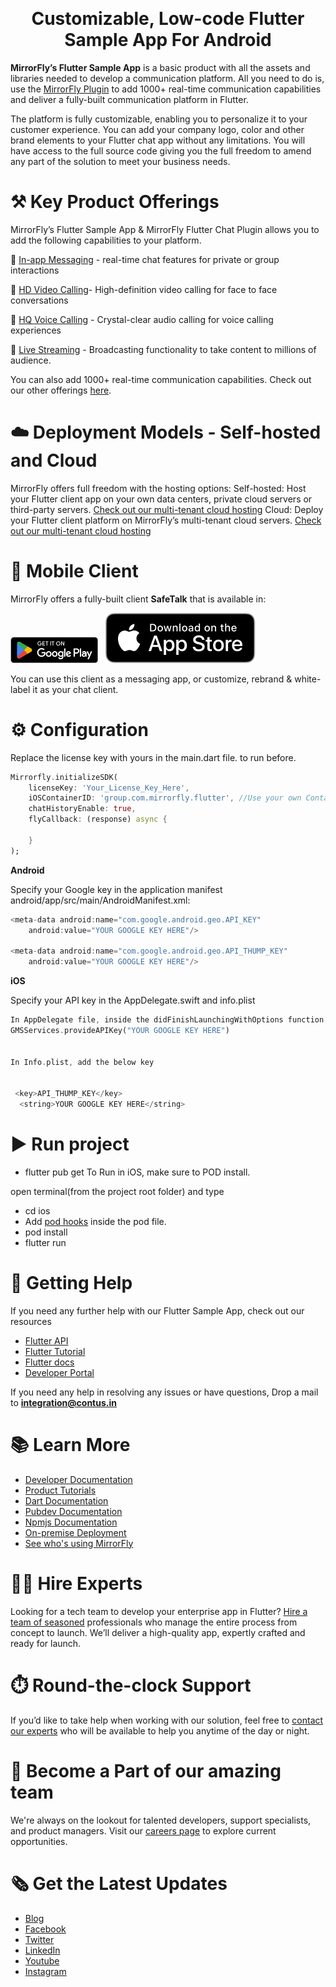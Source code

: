 <center>
  <p>
    <img  src="https://dasa7d6hxd0bp.cloudfront.net/images/mirrorfly.webp" data-canonical-src="https://dasa7d6hxd0bp.cloudfront.net/images/mirrorfly.webp" width="400"  alt=""/>
  </p>

  <h1>
    Customizable, Low-code Flutter Sample App For Android
  </h1>
</center>


<b>MirrorFly’s Flutter Sample App</b> is a basic product with all the assets and libraries needed to develop a communication platform. All you need to do is, use the [MirrorFly Plugin]([https://www.mirrorfly.com/](https://pub.dev/packages/mirrorfly_plugin)) to add 1000+ real-time communication capabilities and deliver a fully-built communication platform in Flutter.


The platform is fully customizable, enabling you to personalize it to your customer experience. You can add your company logo, color and other brand elements to your Flutter chat app without any limitations. You will have access to the full source code giving you the full freedom to amend any part of the solution to meet your business needs.



# ⚒️ Key Product Offerings

MirrorFly’s Flutter Sample App & MirrorFly Flutter Chat Plugin allows you to add the following capabilities to your platform.


💬 [In-app Messaging](https://www.mirrorfly.com/chat-api-solution.php) - real-time chat features for private or group interactions

🎯 [HD Video Calling](https://www.mirrorfly.com/video-call-solution.php)- High-definition video calling for face to face conversations

🦾 [HQ Voice Calling](https://www.mirrorfly.com/voice-call-solution.php) - Crystal-clear audio calling for voice calling experiences

🦾 [Live Streaming](https://www.mirrorfly.com/live-streaming-sdk.php) - Broadcasting functionality to take content to millions of audience.

You can also add 1000+ real-time communication capabilities. Check out our other offerings [here](https://www.mirrorfly.com/chat-features.php).


# ☁️ Deployment Models - Self-hosted and Cloud

MirrorFly offers full freedom with the hosting options:
Self-hosted: Host your Flutter client app on your own data centers, private cloud servers or third-party servers.
[Check out our multi-tenant cloud hosting](https://www.mirrorfly.com/self-hosted-chat-solution.php)
Cloud: Deploy your Flutter client platform on MirrorFly’s multi-tenant cloud servers.
[Check out our multi-tenant cloud hosting](https://www.mirrorfly.com/multi-tenant-chat-for-saas.php)


# 📱 Mobile Client

MirrorFly offers a fully-built client <b>SafeTalk</b> that is available in:

<a href="https://play.google.com/store/apps/details?id=com.mirrorfly&hl=en"><img src="./GetItOnGooglePlay_Badge_Web_color_English.png" alt="image" width="140" height="auto"></a>  &nbsp;   [![appstore](./Download_on_the_App_Store_Badge_US-UK_RGB_blk_092917.svg)](https://apps.apple.com/app/safetalk/id1442769177)

You can use this client as a messaging app, or customize, rebrand & white-label it as your chat client.

# ⚙️ Configuration

Replace the license key with yours in the main.dart file. to run before.
```dart
Mirrorfly.initializeSDK(
    licenseKey: 'Your_License_Key_Here',
    iOSContainerID: 'group.com.mirrorfly.flutter', //Use your own Container ID, matching the App Group added in Xcode. 
    chatHistoryEnable: true,
    flyCallback: (response) async {
        
    }
);
```

<b>Android</b>

Specify your Google key in the application manifest android/app/src/main/AndroidManifest.xml:
```dart
<meta-data android:name="com.google.android.geo.API_KEY"
    android:value="YOUR GOOGLE KEY HERE"/>

<meta-data android:name="com.google.android.geo.API_THUMP_KEY"
    android:value="YOUR GOOGLE KEY HERE"/>
```

<b>iOS</b>

Specify your API key in the AppDelegate.swift and info.plist
```dart
In AppDelegate file, inside the didFinishLaunchingWithOptions function add the below line
GMSServices.provideAPIKey("YOUR GOOGLE KEY HERE")


In Info.plist, add the below key


 <key>API_THUMP_KEY</key>
  <string>YOUR GOOGLE KEY HERE</string>

```

# ▶️ Run project

- flutter pub get
  To Run in iOS, make sure to POD install.

open terminal(from the project root folder) and type
- cd ios
- Add [pod hooks](https://www.mirrorfly.com/docs/chat/flutter-plugin/v1/quick-start/#create-ios-dependency) inside the pod file.
- pod install
- flutter run

# 🤝 Getting Help
If you need any further help with our Flutter Sample App, check out our resources

- [Flutter API](https://www.mirrorfly.com/flutter-chat-sdk.php)
- [Flutter Tutorial](https://www.mirrorfly.com/tutorials/build-chat-app-using-flutter.php)
- [Flutter docs](https://www.mirrorfly.com/docs/chat/flutter-plugin/v1/quick-start/)
- [Developer Portal](https://www.mirrorfly.com/docs/)

If you need any help in resolving any issues or have questions, Drop a mail to <b>integration@contus.in</b>


# 📚 Learn More

- [Developer Documentation](https://www.mirrorfly.com/docs/)
- [Product Tutorials](https://www.mirrorfly.com/tutorials/)
- [Dart Documentation](https://pub.dev/packages/mirrorfly_plugin)
- [Pubdev Documentation](https://pub.dev/packages/mirrorfly_plugin)
- [Npmjs Documentation](https://www.npmjs.com/~contus)
- [On-premise Deployment](https://www.mirrorfly.com/on-premises-chat-server.php)
- [See who's using MirrorFly](https://www.mirrorfly.com/chat-use-cases.php)


# 🧑‍💻 Hire Experts

Looking for a tech team to develop your enterprise app in Flutter? [Hire a team of seasoned](https://www.mirrorfly.com/hire-video-chat-developer.php) professionals who manage the entire process from concept to launch. We’ll deliver a high-quality app, expertly crafted and ready for launch.



# ⏱️ Round-the-clock Support

If you’d like to take help when working with our solution, feel free to [contact our experts](https://www.mirrorfly.com/contact-sales.php) who will be available to help you anytime of the day or night.


# 💼 Become a Part of our amazing team

We're always on the lookout for talented developers, support specialists, and product managers. Visit our [careers page](https://www.contus.com/careers.php) to explore current opportunities.


# 🗞️ Get the Latest Updates

- [Blog](https://www.mirrorfly.com/blog/)
- [Facebook](https://www.facebook.com/MirrorFlyofficial/)
- [Twitter](https://twitter.com/mirrorflyteam)
- [LinkedIn](https://www.linkedin.com/showcase/mirrorfly-official/)
- [Youtube](https://www.youtube.com/@mirrorflyofficial)
- [Instagram](https://www.instagram.com/mirrorflyofficial/)
